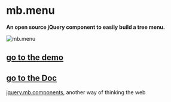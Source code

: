 # mb.menu

__An open source jQuery component to easily build a tree menu.__

![mb.menu](http://pupunzi.com/gitHub/mb.menu.jpg)

## [go to the demo](http://pupunzi.com/#mb.components/mb._menu/menu.html)
## [go to the Doc](http://wiki.github.com/pupunzi/jquery.mb.menu/)


[jquery.mb.components](http://pupunzi.com/), another way of thinking the web